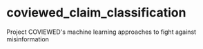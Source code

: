 # coviewed_claim_classification
Project COVIEWED's machine learning approaches to fight against misinformation
